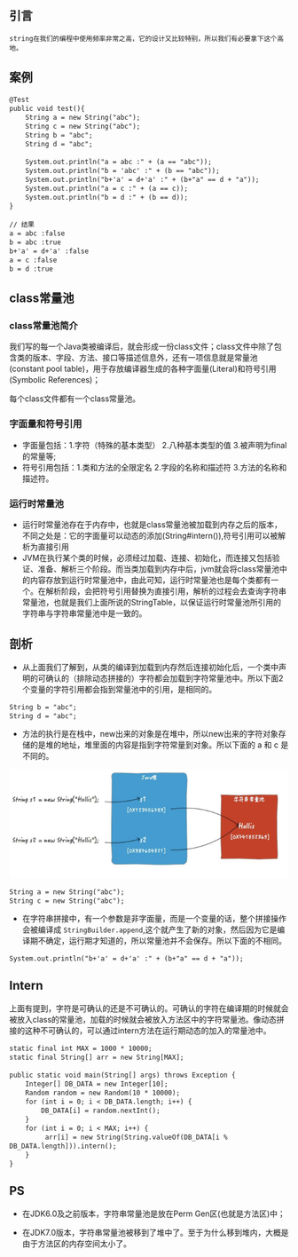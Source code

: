 ## 引言

```
string在我们的编程中使用频率非常之高，它的设计又比较特别，所以我们有必要拿下这个高地。
```

## 案例

```
@Test
public void test(){
    String a = new String("abc");
    String c = new String("abc");
    String b = "abc";
    String d = "abc";

    System.out.println("a = abc :" + (a == "abc"));
    System.out.println("b = 'abc' :" + (b == "abc"));
    System.out.println("b+'a' = d+'a' :" + (b+"a" == d + "a"));
    System.out.println("a = c :" + (a == c));
    System.out.println("b = d :" + (b == d));
}

// 结果    
a = abc :false
b = abc :true
b+'a' = d+'a' :false
a = c :false
b = d :true
```

## **class常量池**

### **class常量池简介**

我们写的每一个Java类被编译后，就会形成一份class文件；class文件中除了包含类的版本、字段、方法、接口等描述信息外，还有一项信息就是常量池\(constant pool table\)，用于存放编译器生成的各种字面量\(Literal\)和符号引用\(Symbolic References\)；

每个class文件都有一个class常量池。

### **字面量和符号引用**

* 字面量包括：1.字符（特殊的基本类型） 2.八种基本类型的值 3.被声明为final的常量等;
* 符号引用包括：1.类和方法的全限定名 2.字段的名称和描述符 3.方法的名称和描述符。

### **运行时常量池**

* 运行时常量池存在于内存中，也就是class常量池被加载到内存之后的版本，不同之处是：它的字面量可以动态的添加\(String\#intern\(\)\),符号引用可以被解析为直接引用
* JVM在执行某个类的时候，必须经过加载、连接、初始化，而连接又包括验证、准备、解析三个阶段。而当类加载到内存中后，jvm就会将class常量池中的内容存放到运行时常量池中，由此可知，运行时常量池也是每个类都有一个。在解析阶段，会把符号引用替换为直接引用，解析的过程会去查询字符串常量池，也就是我们上面所说的StringTable，以保证运行时常量池所引用的字符串与字符串常量池中是一致的。

## 剖析

* 从上面我们了解到，从类的编译到加载到内存然后连接初始化后，一个类中声明的可确认的（排除动态拼接的）字符都会加载到字符常量池中。所以下面2个变量的字符引用都会指到常量池中的引用，是相同的。

```
String b = "abc";
String d = "abc";
```

* 方法的执行是在栈中，new出来的对象是在堆中，所以new出来的字符对象存储的是堆的地址，堆里面的内容是指到字符常量到对象。所以下面的 a 和 c 是不同的。

![](/assets/language/java/string_view1.png)

```
String a = new String("abc");
String c = new String("abc");
```

* 在字符串拼接中，有一个参数是非字面量，而是一个变量的话，整个拼接操作会被编译成 `StringBuilder.append`,这个就产生了新的对象，然后因为它是编译期不确定，运行期才知道的，所以常量池并不会保存。所以下面的不相同。

```
System.out.println("b+'a' = d+'a' :" + (b+"a" == d + "a"));
```

## Intern

上面有提到，字符是可确认的还是不可确认的。可确认的字符在编译期的时候就会被放入class的常量池，加载的时候就会被放入方法区中的字符常量池。像动态拼接的这种不可确认的，可以通过intern方法在运行期动态的加入的常量池中。

```
static final int MAX = 1000 * 10000;
static final String[] arr = new String[MAX];

public static void main(String[] args) throws Exception {
    Integer[] DB_DATA = new Integer[10];
    Random random = new Random(10 * 10000);
    for (int i = 0; i < DB_DATA.length; i++) {
        DB_DATA[i] = random.nextInt();
    }
    for (int i = 0; i < MAX; i++) {
         arr[i] = new String(String.valueOf(DB_DATA[i % DB_DATA.length])).intern();
    }
}
```

## PS

* 在JDK6.0及之前版本，字符串常量池是放在Perm Gen区\(也就是方法区\)中；

* 在JDK7.0版本，字符串常量池被移到了堆中了。至于为什么移到堆内，大概是由于方法区的内存空间太小了。



